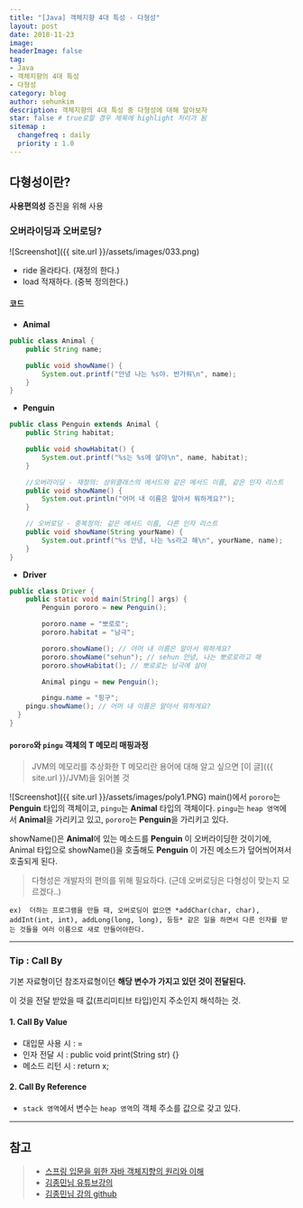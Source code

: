 ```yaml
---
title: "[Java] 객체지향 4대 특성 - 다형성"
layout: post
date: 2018-11-23
image:
headerImage: false
tag:
- Java
- 객체지향의 4대 특성
- 다형성
category: blog
author: sehunkim
description: 객체지향의 4대 특성 중 다형성에 대해 알아보자
star: false # true로할 경우 제목에 highlight 처리가 됨
sitemap :
  changefreq : daily
  priority : 1.0
---
```


## 다형성이란?

**사용편의성** 증진을 위해 사용

### 오버라이딩과 오버로딩?
![Screenshot]({{ site.url }}/assets/images/033.png)

- ride 올라타다. (재정의 한다.)
- load 적재하다. (중복 정의한다.)

#### 코드
- **Animal**

```java
public class Animal {
	public String name;

	public void showName() {
		System.out.printf("안녕 나는 %s야. 반가워\n", name);
	}
}
```

- **Penguin**

```java
public class Penguin extends Animal {
	public String habitat;

	public void showHabitat() {
		System.out.printf("%s는 %s에 살아\n", name, habitat);
	}

	//오버라이딩 - 재정의: 상위클래스의 메서드와 같은 메서드 이름, 같은 인자 리스트
	public void showName() {
		System.out.println("어머 내 이름은 알아서 뭐하게요?");
	}

	// 오버로딩 - 중복정의: 같은 메서드 이름, 다른 인자 리스트
	public void showName(String yourName) {
		System.out.printf("%s 안녕, 나는 %s라고 해\n", yourName, name);
	}
}
```

- **Driver**

```java
public class Driver {
	public static void main(String[] args) {
		Penguin pororo = new Penguin();

		pororo.name = "뽀로로";
		pororo.habitat = "남극";

		pororo.showName(); // 어머 내 이름은 알아서 뭐하게요?
		pororo.showName("sehun"); // sehun 안녕, 나는 뽀로로라고 해
		pororo.showHabitat(); // 뽀로로는 남극에 살아

		Animal pingu = new Penguin();

		pingu.name = "핑구";
    pingu.showName(); // 어머 내 이름은 알아서 뭐하게요?
  }
}
```

#### ```pororo```와 ```pingu``` 객체의 T 메모리 매핑과정
> JVM의 메모리를 추상화한 T 메모리란 용어에 대해 알고 싶으면 [이 글]({{ site.url }}/JVM)을 읽어볼 것

![Screenshot]({{ site.url }}/assets/images/poly1.PNG)
main()에서 ```pororo```는 **Penguin** 타입의 객체이고, ```pingu```는 **Animal** 타입의 객체이다. ```pingu```는 ```heap 영역```에서 **Animal**을 가리키고 있고, ```pororo```는 **Penguin**을 가리키고 있다.

showName()은 **Animal**에 있는 메소드를 **Penguin** 이 오버라이딩한 것이기에, Animal 타입으로 showName()을 호출해도 **Penguin** 이 가진 메소드가 덮어씌어져서 호출되게 된다.

> 다형성은 개발자의 편의를 위해 필요하다. (근데 오버로딩은 다형성이 맞는지 모르겠다..)

```
ex)  더하는 프로그램을 만들 때, 오버로딩이 없으면 *addChar(char, char), addInt(int, int), addLong(long, long), 등등* 같은 일을 하면서 다른 인자를 받는 것들을 여러 이름으로 새로 만들어야한다.
```
---

### Tip : Call By

기본 자료형이던 참조자료형이던 **해당 변수가 가지고 있던 것이 전달된다.**

이 것을 전달 받았을 때 값(프리미티브 타입)인지 주소인지 해석하는 것.

#### 1. Call By Value

- 대입문 사용 시 : =
- 인자 전달 시 : public void print(String str) {}
- 메소드 리턴 시 : return x;

#### 2. Call By Reference

- ```stack 영역```에서 변수는 ```heap 영역```의 객체 주소를 값으로 갖고 있다.

---
## 참고
> - [스프링 입문을 위한 자바 객체지향의 원리와 이해](http://wikibook.co.kr/java-oop-for-spring/)
> - [김종민님 유튜브강의](https://www.youtube.com/playlist?list=PLhDpFstysKKlKoYLivzTVcJxBlvrOb4rM)
> - [김종민님 강의 github](https://github.com/expert0226/oopinspring)

